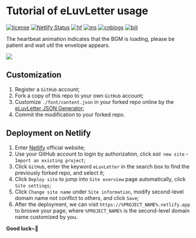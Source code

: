 # Tutorial of eLuvLetter usage
[![license](https://img.shields.io/github/license/Genius-Society/eLuvLetter.svg)](https://github.com/Genius-Society/eLuvLetter/blob/main/LICENSE)
[![Netlify Status](https://api.netlify.com/api/v1/badges/154babf2-94f7-4abf-a333-6f3e150dcf09/deploy-status)](https://eluvletter.netlify.app)
[![hf](https://img.shields.io/badge/huggingface-eluvletter-ffd21e.svg)](https://huggingface.co/spaces/Genius-Society/eluvletter)
[![ms](https://img.shields.io/badge/modelscope-eluvletter-624aff.svg)](https://www.modelscope.cn/studios/Genius-Society/eluvletter)
[![cnblogs](https://img.shields.io/badge/cnblogs-16617269-075db3.svg)](https://www.cnblogs.com/Genius-Society/p/16617269.html)
[![bili](https://img.shields.io/badge/bilibili-BV1hergYREEG-fc8bab.svg)](https://www.bilibili.com/video/BV1hergYREEG)

The heartbeat animation indicates that the BGM is loading, please be patient and wait util the envelope appears.

[![](https://i2.hdslb.com/bfs/archive/15697cf5676c81270f7ba1c536d9834b8313a5a2.png)](https://eluvletter.netlify.app)

## Customization
1. Register a `GitHub` account;
2. Fork a copy of this repo to your own `GitHub` account;
3. Customize `./font/content.json` in your forked repo online by the [eLuvLetter JSON Generator](https://www.modelscope.cn/studios/Genius-Society/eluvletter);
4. Commit the modification to your forked repo.

## Deployment on Netlify
1. Enter [Netlify](https://app.netlify.com) official website;
2. Use your GitHub account to login by authorization, click `Add new site` - `Import an existing project`;
3. Click `GitHub`, enter the keyword `eLuvLetter` in the search box to find the previously forked repo, and select it;
4. Click `Deploy site` to jump into `Site overview` page automatically, click `Site settings`;
5. Click `Change site name` under `Site information`, modify second-level domain name not conflict to others, and click `Save`;
6. After the deployment, we can visit `https://%PROJECT_NAME%.netlify.app` to broswe your page, where `%PROJECT_NAME%` is the second-level domain name customized by you.

**Good luck~💖**
